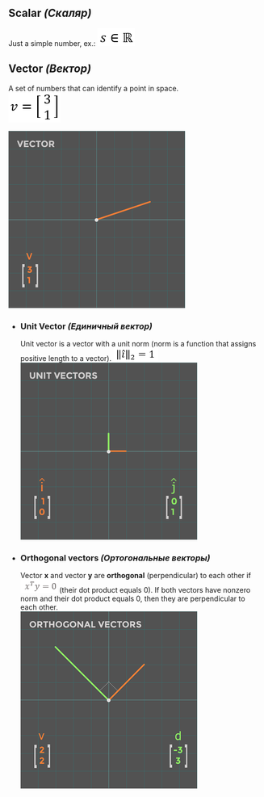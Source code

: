 
## Scalar _(Скаляр)_
Just a simple number, ex.:
![Formula](/Formulas/f1.png)







## Vector _(Вектор)_
A set of numbers that can identify a point in space.   
![Formula](/Formulas/f2.png)   
 
![Vector](/Images/vector.png)



-	### Unit Vector _(Единичный вектор)_
	Unit vector is a vector with a unit norm (norm is a function that assigns positive length to a vector). 
	![Formula](/Formulas/f3.png)    
	![UnitVectors](/Images/UnitVectors.png)  



-	### Orthogonal vectors _(Ортогональные векторы)_
	Vector **x** and vector **y** are **orthogonal** (perpendicular) to each other if  ![Formula](/Formulas/f4.png) (their dot product equals 0). If both vectors have nonzero norm and their dot product equals 0, then they are perpendicular to each other.   
![OrthogonalVectors](/Images/OrthogonalVectors.png)  




